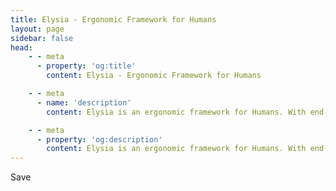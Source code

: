 ```yaml
---
title: Elysia - Ergonomic Framework for Humans
layout: page
sidebar: false
head:
    - - meta
      - property: 'og:title'
        content: Elysia - Ergonomic Framework for Humans

    - - meta
      - name: 'description'
        content: Elysia is an ergonomic framework for Humans. With end-to-end type safety and great developer experience. Elysia is familiar, fast, and first class TypeScript support with well-thought integration between services whether it's tRPC, Swagger or WebSocket. Elysia got you covered, start building next generation TypeScript web servers today.

    - - meta
      - property: 'og:description'
        content: Elysia is an ergonomic framework for Humans. With end-to-end type safety and great developer experience. Elysia is familiar, fast, and first class TypeScript support with well-thought integration between services whether it's tRPC, Swagger or WebSocket. Elysia got you covered, start building next generation TypeScript web servers today.
---
```


<script setup>
    import Landing from '../components/midori/index.vue'
</script>

<Landing>
  <template v-slot:justreturn>
  
```typescript twoslash
import { Elysia } from 'elysia'

new Elysia()
    .get('/', 'Hello World')
    .get('/json', {
        hello: 'world'
    })
    .get('/id/:id', ({ params: { id } }) => id)
    .listen(3000)

```

  </template>

  <template v-slot:typestrict>

```typescript twoslash
import { Elysia, t } from 'elysia'

new Elysia()
    .post(
        '/profile',
        // ↓ hover me ↓
        ({ body }) => body,
        {
            body: t.Object({
                username: t.String()
            })
        }
    )
    .listen(3000)

```
  </template>

  <template v-slot:openapi>

```ts twoslash
// @filename: controllers.ts
import { Elysia } from 'elysia'

export const users = new Elysia()
    .get('/users', 'Dreamy Euphony')

export const feed = new Elysia()
    .get('/feed', ['Hoshino', 'Griseo', 'Astro'])

// @filename: server.ts
// ---cut---
import { Elysia, t } from 'elysia'
import { swagger } from '@elysiajs/swagger'
import { users, feed } from './controllers'

new Elysia()
    .use(swagger())
    .use(users)
    .use(feed)
    .listen(3000)
```
  </template>

<template v-slot:server>

```typescript twoslash
// @filename: server.ts
// ---cut---
// server.ts
import { Elysia, t } from 'elysia'

const app = new Elysia()
    .patch(
        '/user/profile',
        ({ body, error }) => {
            if(body.age < 18) 
                return error(400, "Oh no")

            if(body.name === 'Nagisa')
                return error(418)

            return body
        },
        {
            body: t.Object({
                name: t.String(),
                age: t.Number()
            })
        }
    )
    .listen(80)
    
export type App = typeof app
```
  </template>

  <template v-slot:client>

```typescript twoslash
// @errors: 2322 1003
// @filename: server.ts
import { Elysia, t } from 'elysia'

const app = new Elysia()
    .patch(
        '/user/profile',
        ({ body, error }) => {
            if(body.age < 18) 
                return error(400, "Oh no")

            if(body.name === 'Nagisa')
                return error(418)

            return body
        },
        {
            body: t.Object({
                name: t.String(),
                age: t.Number()
            })
        }
    )
    .listen(80)

export type App = typeof app

// @filename: client.ts
// ---cut---
// client.ts
import { treaty } from '@elysiajs/eden'
import type { App } from './server'

const api = treaty<App>('localhost')

const { data, error } = await api.user.profile.patch({
    name: 'saltyaom',
    age: '21'
})

if(error)
    switch(error.status) {
        case 400:
            throw error.value
//                         ^?

        case 418:
            throw error.value
//                         ^?
}

data
// ^?
```
  </template>


</Landing>
 Save